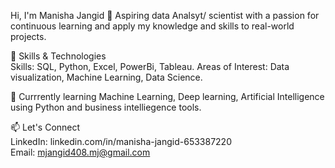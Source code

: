 Hi, I'm Manisha Jangid 👋
Aspiring data Analsyt/ scientist with a passion for continuous learning and apply my knowledge and skills to real-world projects.

🔧 Skills & Technologies  
Skills: SQL, Python, Excel, PowerBi, Tableau.
Areas of Interest: Data visualization, Machine Learning, Data Science.

🌱 Currrently learning Machine Learning, Deep learning, Artificial Intelligence using Python and business intelliegence tools.

📫 Let's Connect  
LinkedIn: linkedin.com/in/manisha-jangid-653387220    
Email: mjangid408.mj@gmail.com


<!---ManishaJangid14/ManishaJangid14 is a ✨ special ✨ repository because its `README.md` (this file) appears on your GitHub profile.
You can click the Preview link to take a look at your changes.
--->
